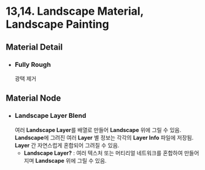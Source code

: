 # 13,14. Landscape Material, Landscape Painting

## Material Detail
+ ### Fully Rough
    광택 제거

## Material Node

+ ### Landscape Layer Blend
    여러 **Landscape Layer**를 배열로 만들어 **Landscape** 위에 그릴 수 있음.<br>
    **Landscape**에 그려진 여러 **Layer** 별 정보는 각각의 **Layer Info** 파일에 저장됨.<br> 
    **Layer** 간 자연스럽게 혼합되어 그려질 수 있음.<br>
    + **Landscape Layer?** : 여러 텍스처 또는 머티리얼 네트워크를 혼합하여 만들어지며 **Landscape** 위에 그릴 수 있음.
